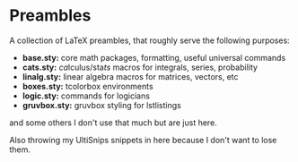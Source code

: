 # Preambles
A collection of LaTeX preambles, that roughly serve the following purposes:

- **base.sty:** core math packages, formatting, useful universal commands
- **cats.sty:** *ca*lculus/sta*ts* macros for integrals, series, probability
- **linalg.sty:** linear algebra macros for matrices, vectors, etc
- **boxes.sty:** tcolorbox environments
- **logic.sty:** commands for logicians
- **gruvbox.sty:** gruvbox styling for lstlistings

and some others I don't use that much but are just here.

Also throwing my UltiSnips snippets in here because I don't want to lose them.
